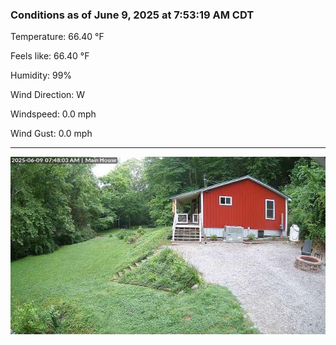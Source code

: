 ### Conditions as of June 9, 2025 at 7:53:19 AM CDT 

Temperature: 66.40 &deg;F

Feels like: 66.40 &deg;F

Humidity: 99%

Wind Direction: W

Windspeed: 0.0 mph

Wind Gust: 0.0 mph

---

<img src="./images/latest.jpeg"/>

